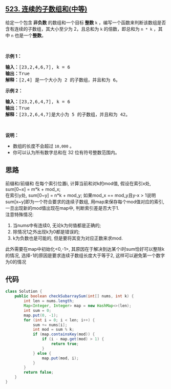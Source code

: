 ## [523. 连续的子数组和(中等)](https://leetcode-cn.com/problems/continuous-subarray-sum/)
<div class="notranslate"><p>给定一个包含<strong> 非负数</strong> 的数组和一个目标<strong> 整数</strong>&nbsp;<code>k</code> ，编写一个函数来判断该数组是否含有连续的子数组，其大小至少为 2，且总和为 <code>k</code> 的倍数，即总和为 <code>n * k</code> ，其中 <code>n</code> 也是一个<strong>整数</strong>。</p>

<p>&nbsp;</p>

<p><strong>示例 1：</strong></p>

<pre><strong>输入：</strong>[23,2,4,6,7], k = 6
<strong>输出：</strong>True
<strong>解释：</strong>[2,4] 是一个大小为 2 的子数组，并且和为 6。
</pre>

<p><strong>示例 2：</strong></p>

<pre><strong>输入：</strong>[23,2,6,4,7], k = 6
<strong>输出：</strong>True
<strong>解释：</strong>[23,2,6,4,7]是大小为 5 的子数组，并且和为 42。
</pre>

<p>&nbsp;</p>

<p><strong>说明：</strong></p>

<ul>
	<li>数组的长度不会超过 <code>10,000</code> 。</li>
	<li>你可以认为所有数字总和在 32 位有符号整数范围内。</li>
</ul>
</div>

## 思路
前缀和/前缀和
在每个索引位置i, 计算当前和对k的mod值, 假设在索引x处, sum[0~x] = m*k + mod_x;  
在索引y处, sum[0~y] = n*k + mod_y; 如果mod_x == mod_y且y-x > 1说明sum[x~y]即为一个符合要求的连续子数组, 用map来保存每个mod值对应的索引, 一旦出现新的mod值出现在map中, 判断索引差是否大于1.  
注意特殊情况:
1) 当nums中有连续0, 无论k为何值都是正确的;
2) 除情况1之外出现k为0都是错误的;
3) k为负数也是可能的, 但是要将其变为对应正数来求mod. 
   
此外需要在map中初始化<0,-1>, 其原因在于解决到达某个i时sum恰好可以整除k的情况, 选择-1的原因是要求连续子数组长度大于等于2, 这样可以避免第一个数字为0的情况

## 代码
```java
class Solution {
    public boolean checkSubarraySum(int[] nums, int k) {
        int len = nums.length;
        Map<Integer, Integer> map = new HashMap<>(len);
        int sum = 0;
        map.put(0, -1);
        for (int i = 0; i < len; i++) {
            sum += nums[i];
            int mod = sum % k;
            if (map.containsKey(mod)) {
                if (i - map.get(mod) > 1) {
                    return true;
                }
            } else {
                map.put(mod, i);
            }
        }
        return false;
    }
}
```
